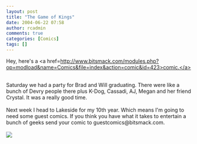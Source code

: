 ```yaml
---
layout: post
title: "The Game of Kings"
date: 2004-06-22 07:58
author: rcadmin
comments: true
categories: [Comics]
tags: []
---
```

Hey, here's a <a href=http://www.bitsmack.com/modules.php?op=modload&name=Comics&file=index&action=comic&id=423>comic.</a>
<br />

<br />
Saturday we had a party for Brad and Will graduating. There were like a bunch of Devry people there plus K-Dog, Cassadi, AJ, Megan and her friend Crystal. It was a really good time. 
<br />

<br />
Next week I head to Lakeside for my 10th year. Which means I'm going to need some guest comics. If you think you have what it takes to entertain a bunch of geeks send your comic to guestcomics@bitsmack.com.<Br><br><!--more--><img src='http://dl.bitsmack.com/comics/20040622.png' alt'' />
